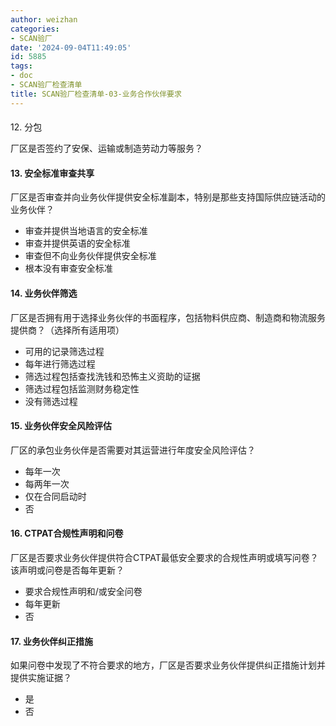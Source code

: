 ```yaml
---
author: weizhan
categories:
- SCAN验厂
date: '2024-09-04T11:49:05'
id: 5885
tags:
- doc
- SCAN验厂检查清单
title: SCAN验厂检查清单-03-业务合作伙伴要求
---
```


####  
12\. 分包

厂区是否签约了安保、运输或制造劳动力等服务？

#### 13\. 安全标准审查共享

厂区是否审查并向业务伙伴提供安全标准副本，特别是那些支持国际供应链活动的业务伙伴？

  * 审查并提供当地语言的安全标准
  * 审查并提供英语的安全标准
  * 审查但不向业务伙伴提供安全标准
  * 根本没有审查安全标准

#### 14\. 业务伙伴筛选

厂区是否拥有用于选择业务伙伴的书面程序，包括物料供应商、制造商和物流服务提供商？（选择所有适用项）

  * 可用的记录筛选过程
  * 每年进行筛选过程
  * 筛选过程包括查找洗钱和恐怖主义资助的证据
  * 筛选过程包括监测财务稳定性
  * 没有筛选过程

#### 15\. 业务伙伴安全风险评估

厂区的承包业务伙伴是否需要对其运营进行年度安全风险评估？

  * 每年一次
  * 每两年一次
  * 仅在合同启动时
  * 否

#### 16\. CTPAT合规性声明和问卷

厂区是否要求业务伙伴提供符合CTPAT最低安全要求的合规性声明或填写问卷？该声明或问卷是否每年更新？

  * 要求合规性声明和/或安全问卷
  * 每年更新
  * 否

#### 17\. 业务伙伴纠正措施

如果问卷中发现了不符合要求的地方，厂区是否要求业务伙伴提供纠正措施计划并提供实施证据？

  * 是
  * 否

